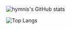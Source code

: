 ![hymnis's GitHub stats](https://github-readme-stats.vercel.app/api?username=hymnis&theme=nord&show_icons=true)

![Top Langs](https://github-readme-stats.vercel.app/api/top-langs/?username=hymnis&theme=nord)
